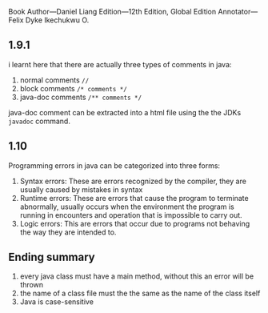 Book Author—Daniel Liang
Edition—12th Edition, Global Edition
Annotator—Felix Dyke Ikechukwu O.
## 1.9.1
i learnt here that there are actually three types of comments in java:
1. normal comments `//`
2. block comments `/* comments */`
3. java-doc comments `/** comments */`

java-doc comment can be extracted into a html file using the the JDKs `javadoc` command.

## 1.10
Programming errors in java can be categorized into three forms:
1. Syntax errors: These are errors recognized by the compiler, they are usually caused by mistakes in syntax
2. Runtime errors: These are errors that cause the program to terminate abnormally, usually occurs when the environment the program is running in encounters and operation that is impossible to carry out.
3. Logic errors: This are errors that occur due to programs not behaving the way they are intended to.

## Ending summary
1. every java class must have a main method, without this an error will be thrown
2. the name of a class file must the the same as the name of the class itself 
3. Java is case-sensitive
